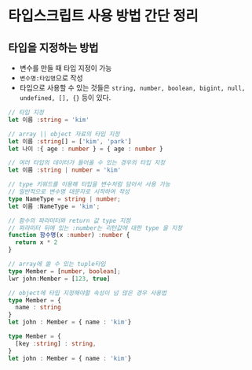 # 타입스크립트 사용 방법 간단 정리
## 타입을 지정하는 방법
- 변수를 만들 때 타입 지정이 가능
- ```변수명:타입명```으로 작성 
- 타입으로 사용할 수 있는 것들은 ```string, number, boolean, bigint, null, undefined, [], {}``` 등이 있다. 

```Typescript
// 타입 지정
let 이름 :string = 'kim'
```

```Typescript
// array || object 자료의 타입 지정
let 이름 :string[] = ['kim', 'park']
let 나이 :{ age : number } = { age : number }
```

```Typescript
// 여러 타입의 데이터가 들어올 수 있는 경우의 타입 지정
let 이름 :string | number = 'kim'
```

```Typescript
// type 키워드를 이용해 타입을 변수처럼 담아서 사용 가능
// 일반적으로 변수명 대문자로 시작하여 작성
type NameType = string | number;
let 이름 :NameType = 'kim';
```

```Typescript
// 함수의 파라미터와 return 값 type 지정
// 파라미터 뒤에 있는 :number는 리턴값에 대한 type 을 지정
function 함수명(x :number) :number {
  return x * 2
}
```

```Typescript
// array에 쓸 수 있는 tuple타입
type Member = [number, boolean];
lwr john:Member = [123, true]
```

```Typescript
// object에 타입 지정해야할 속성이 넘 많은 경우 사용법
type Member = {
  name : string
}
let john : Member = { name : 'kim'}

type Member = {
  [key :string] : string,
}
let john : Member = { name : 'kim'}
```
